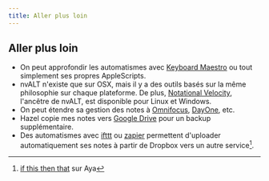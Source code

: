 ```yaml
---
title: Aller plus loin
---
```


## Aller plus loin

- On peut approfondir les automatismes avec [Keyboard Maestro](http://www.keyboardmaestro.com/main/) ou tout simplement ses propres AppleScripts.
- nvALT n'existe que sur OSX, mais il y a des outils basés sur la même philosophie sur chaque plateforme. De plus, [Notational Velocity](http://notational.net), l'ancêtre de nvALT, est disponible pour Linux et Windows.
- On peut étendre sa gestion des notes à [Omnifocus](https://www.omnigroup.com/applications/omnifocus/), [DayOne](http://dayoneapp.com/), etc.
- Hazel copie mes notes vers [Google Drive](https://drive.google.com/) pour un backup supplémentaire.
- Des automatismes avec [ifttt](http://www.ifttt.com) ou [zapier](https://zapier.com/) permettent d'uploader automatiquement ses notes à partir de Dropbox vers un autre service[^fn-5].

[^fn-5]: [if this then that](http://aya.io/blog/if-this-then-that/) sur Aya
